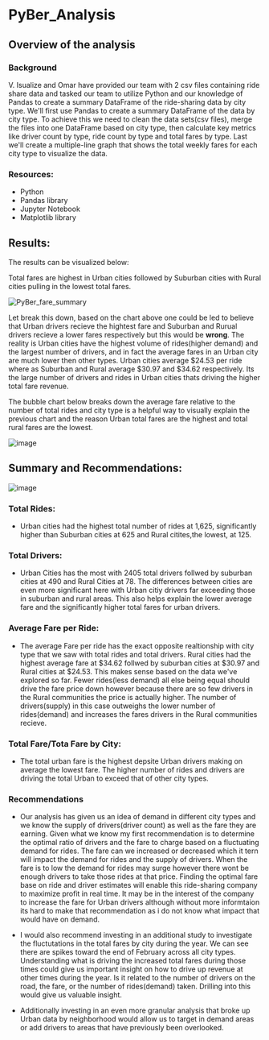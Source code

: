 # PyBer_Analysis

## Overview of the analysis

### Background

V. Isualize and Omar have provided our team with 2 csv files containing ride share data and tasked our team to utilize Python and our knowledge of Pandas to create a summary DataFrame of the ride-sharing data by city type. We'll first use Pandas to create a summary DataFrame of the data by city type. To achieve this we need to clean the data sets(csv files), merge the files into one DataFrame based on city type, then calculate key metrics like driver count by type, ride count by type and total fares by type. Last we'll create a multiple-line graph that shows the total weekly fares for each city type to visualize the data.

### Resources:
- Python
- Pandas library
- Jupyter Notebook
- Matplotlib library

## Results:

The results can be visualized below:

Total fares are highest in Urban cities followed by Suburban cities with Rural cities pulling in the lowest total fares.

![PyBer_fare_summary](https://user-images.githubusercontent.com/107006216/180885286-bc767178-17dc-455e-97e7-b4d117887a9c.png)

Let break this down, based on the chart above one could be led to believe that Urban drivers recieve the hightest fare and Suburban and Rurual drivers recieve a lower fares respectively but this would be __wrong__. 
The reality is Urban cities have the highest volume of rides(higher demand) and the largest number of drivers, and in fact the average fares in an Urban city are much lower then other types. Urban cities average $24.53 per ride where as Suburban and Rural average $30.97 and $34.62 respectively. Its the large number of drivers and rides in Urban cities thats driving the higher total fare revenue.

The bubble chart below breaks down the average fare relative to the number of total rides and city type is a helpful way to visually explain the previous chart and the reason Urban total fares are the highest and total rural fares are the lowest.

![image](https://user-images.githubusercontent.com/107006216/180885880-ce1c0964-6d7c-4b9c-83c2-aba411bc1bdc.png)


## Summary and Recommendations:

![image](https://user-images.githubusercontent.com/107006216/181061249-d37637c0-a3bd-4054-932e-2d0288b058a8.png)

### Total Rides:
- Urban cities had the highest total number of rides at 1,625, significantly higher than Suburban cities at 625 and Rural citites,the lowest, at 125.

### Total Drivers:
- Urban Cities has the most with 2405 total drivers follwed by suburban cities at 490 and Rural Cities at 78. The differences between cities are even more significant here with Urban citiy drivers far exceeding those in suburban and rural areas.  This also helps explain the lower average fare and the significantly higher total fares for urban drivers. 

### Average Fare per Ride:
- The average Fare per ride has the exact opposite realtionship with city type that we saw with total rides and total drivers.  Rural cities had the highest average fare at $34.62 follwed by suburban cities at $30.97 and Rural cities at $24.53. This makes sense based on the data we've explored so far.  Fewer rides(less demand) all else being equal should drive the fare price down however because there are so few drivers in the Rural communities the price is actually higher. The number of drivers(supply) in this case outweighs the lower number of rides(demand) and increases the fares drivers in the Rural communities recieve.

### Total Fare/Tota Fare by City:
- The total urban fare is the highest depsite Urban drivers making on average the lowest fare. The higher number of rides and drivers are driving the total Urban to exceed that of other city types.

### Recommendations
- Our analysis has given us an idea of demand in different city types and we know the supply of drivers(driver count) as well as the fare they are earning.  Given what we know my first recommendation is to determine the optimal ratio of drivers and the fare to charge based on a fluctuating demand for rides. The fare can we increased or decreased which it tern will impact the demand for rides and the supply of drivers.  When the fare is to low the demand for rides may surge however there wont be enough drivers to take those rides at that price. Finding the optimal fare base on ride and driver estimates will enable this ride-sharing company to maximize profit in real time. It may be in the interest of the company to increase the fare for Urban drivers although without more informtaion its hard to make that recommendation as i do not know what impact that would have on demand.

- I would also recommend investing in an additional study to investigate the fluctutations in the total fares by city during the year. We can see there are spikes toward the end of February across all city types. Understanding what is driving the increased total fares during those times could give us important insight on how to drive up revenue at other times during the year. Is it related to the number of drivers on the road, the fare, or the number of rides(demand) taken.  Drilling into this would give us valuable insight.

- Additionally investing in an even more granular analysis that broke up Urban data by neighborhood would allow us to target in demand areas or add drivers to areas that have previously been overlooked.




